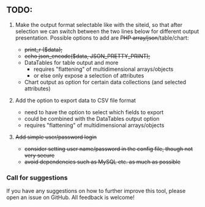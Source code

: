 ## TODO:

1. Make the output format selectable like with the siteid, so that after selection we can switch between the two lines below for different output presentation. Possible options to add are ~~PHP array/json~~/table/chart:
    - ~~print_r ($data);~~
    - ~~echo json_encode($data, JSON_PRETTY_PRINT);~~
    - DataTables for table output and more
        - requires "flattening" of multidimensional arrays/objects
        - or else only expose a selection of attributes
    - Chart output as option for certain data collections (and selected attributes)

2. Add the option to export data to CSV file format
    - need to have the option to select which fields to export
    - could be combined with the DataTables output option
    - requires "flattening" of multidimensional arrays/objects

3. ~~Add simple user/password login~~
    - ~~consider setting user name/password in the config file, though not very secure~~
    - ~~avoid dependencies such as MySQL etc. as much as possible~~

### Call for suggestions

If you have any suggestions on how to further improve this tool, please open an issue on GitHub. All feedback is welcome!
